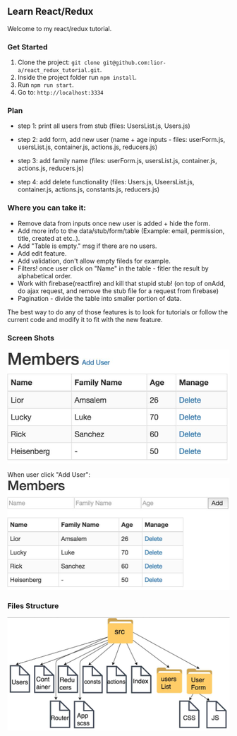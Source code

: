 ## Learn React/Redux
Welcome to my react/redux tutorial.

### Get Started
1. Clone the project: `git clone git@github.com:lior-a/react_redux_tutorial.git`.
2. Inside the project folder run `npm install`.
2. Run `npm run start`.
3. Go to: `http://localhost:3334`

### Plan

- step 1: print all users from stub (files: UsersList.js, Users.js)

- step 2: add form, add new user (name + age inputs - files: userForm.js, usersList.js, container.js, actions.js, reducers.js)

- step 3: add family name (files: userForm.js, usersList.js, container.js, actions.js, reducers.js)

- step 4: add delete functionality (files: Users.js, UseersList.js, container.js, actions.js, constants.js, reducers.js)

### Where you can take it:
- Remove data from inputs once new user is added + hide the form.
- Add more info to the data/stub/form/table (Example: email, permission, title, created at etc..).
- Add "Table is empty." msg if there are no users.
- Add edit feature.
- Add validation, don't allow empty fileds for example.
- Filters! once user click on "Name" in the table - fitler the result by alphabetical order.
- Work with firebase(reactfire) and kill that stupid stub! (on top of onAdd, do ajax request, and remove the stub file for a request from firebase)
- Pagination - divide the table into smaller portion of data.

The best way to do any of those features is to look for tutorials or follow the current code and modify it to fit with the new feature.

### Screen Shots
![alt tag](screenshot-1.jpg)

When user click "Add User":
![alt tag](screenshot-2.jpg)

### Files Structure
![alt tag](files.jpg)

